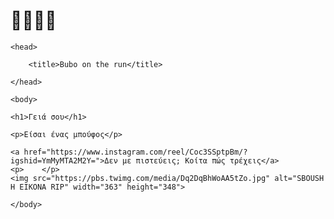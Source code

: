 # 🦉🦉🦉🦉


<html>

    <head>

        <title>Bubo on the run</title>

    </head>

    <body>

    <h1>Γειά σου</h1>

    <p>Είσαι ένας μπούφος</p>

    <a href="https://www.instagram.com/reel/Coc3SSptpBm/?igshid=YmMyMTA2M2Y=">Δεν με πιστεύεις; Κοίτα πώς τρέχεις</a>
    <p>    </p>
    <img src="https://pbs.twimg.com/media/Dq2DqBhWoAA5tZo.jpg" alt="SBOUSH H EIKONA RIP" width="363" height="348">

    </body>

</html>
